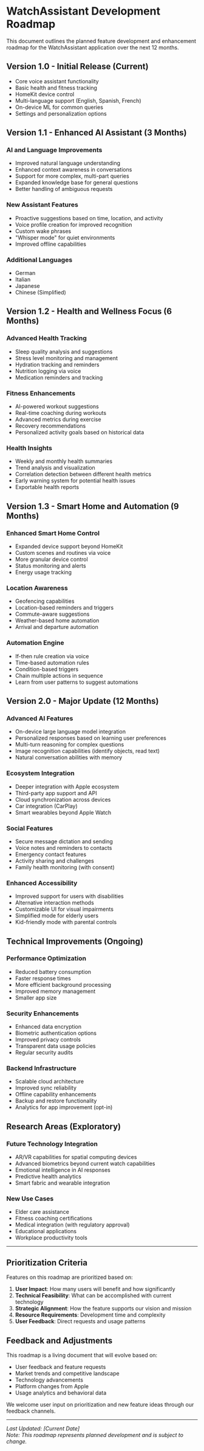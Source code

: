 # WatchAssistant Development Roadmap

This document outlines the planned feature development and enhancement roadmap for the WatchAssistant application over the next 12 months.

## Version 1.0 - Initial Release (Current)

- Core voice assistant functionality
- Basic health and fitness tracking
- HomeKit device control
- Multi-language support (English, Spanish, French)
- On-device ML for common queries
- Settings and personalization options

## Version 1.1 - Enhanced AI Assistant (3 Months)

### AI and Language Improvements
- Improved natural language understanding
- Enhanced context awareness in conversations
- Support for more complex, multi-part queries
- Expanded knowledge base for general questions
- Better handling of ambiguous requests

### New Assistant Features
- Proactive suggestions based on time, location, and activity
- Voice profile creation for improved recognition
- Custom wake phrases
- "Whisper mode" for quiet environments
- Improved offline capabilities

### Additional Languages
- German
- Italian
- Japanese
- Chinese (Simplified)

## Version 1.2 - Health and Wellness Focus (6 Months)

### Advanced Health Tracking
- Sleep quality analysis and suggestions
- Stress level monitoring and management
- Hydration tracking and reminders
- Nutrition logging via voice
- Medication reminders and tracking

### Fitness Enhancements
- AI-powered workout suggestions
- Real-time coaching during workouts
- Advanced metrics during exercise
- Recovery recommendations
- Personalized activity goals based on historical data

### Health Insights
- Weekly and monthly health summaries
- Trend analysis and visualization
- Correlation detection between different health metrics
- Early warning system for potential health issues
- Exportable health reports

## Version 1.3 - Smart Home and Automation (9 Months)

### Enhanced Smart Home Control
- Expanded device support beyond HomeKit
- Custom scenes and routines via voice
- More granular device control
- Status monitoring and alerts
- Energy usage tracking

### Location Awareness
- Geofencing capabilities
- Location-based reminders and triggers
- Commute-aware suggestions
- Weather-based home automation
- Arrival and departure automation

### Automation Engine
- If-then rule creation via voice
- Time-based automation rules
- Condition-based triggers
- Chain multiple actions in sequence
- Learn from user patterns to suggest automations

## Version 2.0 - Major Update (12 Months)

### Advanced AI Features
- On-device large language model integration
- Personalized responses based on learning user preferences
- Multi-turn reasoning for complex questions
- Image recognition capabilities (identify objects, read text)
- Natural conversation abilities with memory

### Ecosystem Integration
- Deeper integration with Apple ecosystem
- Third-party app support and API
- Cloud synchronization across devices
- Car integration (CarPlay)
- Smart wearables beyond Apple Watch

### Social Features
- Secure message dictation and sending
- Voice notes and reminders to contacts
- Emergency contact features
- Activity sharing and challenges
- Family health monitoring (with consent)

### Enhanced Accessibility
- Improved support for users with disabilities
- Alternative interaction methods
- Customizable UI for visual impairments
- Simplified mode for elderly users
- Kid-friendly mode with parental controls

## Technical Improvements (Ongoing)

### Performance Optimization
- Reduced battery consumption
- Faster response times
- More efficient background processing
- Improved memory management
- Smaller app size

### Security Enhancements
- Enhanced data encryption
- Biometric authentication options
- Improved privacy controls
- Transparent data usage policies
- Regular security audits

### Backend Infrastructure
- Scalable cloud architecture
- Improved sync reliability
- Offline capability enhancements
- Backup and restore functionality
- Analytics for app improvement (opt-in)

## Research Areas (Exploratory)

### Future Technology Integration
- AR/VR capabilities for spatial computing devices
- Advanced biometrics beyond current watch capabilities
- Emotional intelligence in AI responses
- Predictive health analytics
- Smart fabric and wearable integration

### New Use Cases
- Elder care assistance
- Fitness coaching certifications
- Medical integration (with regulatory approval)
- Educational applications
- Workplace productivity tools

---

## Prioritization Criteria

Features on this roadmap are prioritized based on:

1. **User Impact**: How many users will benefit and how significantly
2. **Technical Feasibility**: What can be accomplished with current technology
3. **Strategic Alignment**: How the feature supports our vision and mission
4. **Resource Requirements**: Development time and complexity
5. **User Feedback**: Direct requests and usage patterns

## Feedback and Adjustments

This roadmap is a living document that will evolve based on:

- User feedback and feature requests
- Market trends and competitive landscape
- Technology advancements
- Platform changes from Apple
- Usage analytics and behavioral data

We welcome user input on prioritization and new feature ideas through our feedback channels.

---

*Last Updated: [Current Date]*  
*Note: This roadmap represents planned development and is subject to change.*
